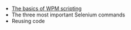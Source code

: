 - [The basics of WPM scripting](wpm/posts/0-basics.md)
- The three most important Selenium commands
- Reusing code
